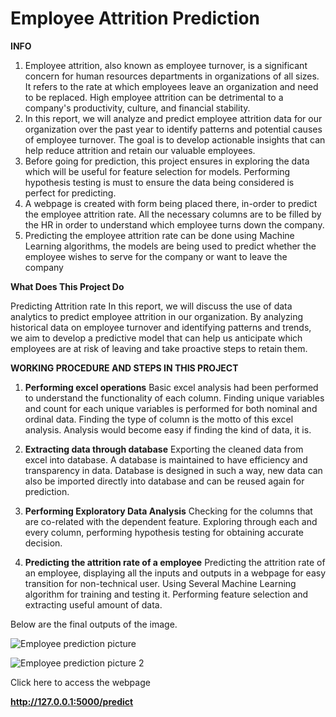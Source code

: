 # **Employee Attrition Prediction**

**INFO**

1. Employee attrition, also known as employee turnover, is a significant concern for human resources departments in organizations of all sizes. It refers to the rate at which employees leave an organization and need to be replaced. High employee attrition can be detrimental to a company's productivity, culture, and financial stability.
2. In this report, we will analyze and predict employee attrition data for our organization over the past year to identify patterns and potential causes of employee turnover. The goal is to develop actionable insights that can help reduce attrition and retain our valuable employees.
3. Before going for prediction, this project ensures in exploring the data which will be useful for feature selection for models. Performing hypothesis testing is must to ensure the data being considered is perfect for predicting.
4. A webpage is created with form being placed there, in-order to predict the employee attrition rate. All the necessary columns are to be filled by the HR in order to understand which employee turns down the company.
5. Predicting the employee attrition rate can be done using Machine Learning algorithms, the models are being used to predict whether the employee wishes to serve for the company or want to leave the company

**What Does This Project Do**

Predicting Attrition rate In this report, we will discuss the use of data analytics to predict employee attrition in our organization. By analyzing historical data on employee turnover and identifying patterns and trends, we aim to develop a predictive model that can help us anticipate which employees are at risk of leaving and take proactive steps to retain them.

**WORKING PROCEDURE AND STEPS IN THIS PROJECT**

1. **Performing excel operations**
   Basic excel analysis had been performed to understand the functionality of each column. Finding unique variables and count for each unique variables is performed for both nominal and ordinal data. Finding the type of column is the motto of this excel analysis. Analysis would become easy if finding the kind of data, it is.

2. **Extracting data through database**
   Exporting the cleaned data from excel into database. A database is maintained to have efficiency and transparency in data. Database is designed in such a way, new data can also be imported directly into database and can be reused again for prediction. 

3. **Performing Exploratory Data Analysis**
   Checking for the columns that are co-related with the dependent feature. Exploring through each and every column, performing hypothesis testing for obtaining accurate decision.

4. **Predicting the attrition rate of a employee**
   Predicting the attrition rate of an employee, displaying all the inputs and outputs in a webpage for easy transition for non-technical user. Using Several Machine Learning algorithm for training and testing it. Performing feature selection and extracting useful amount of data.
   
 Below are the final outputs of the image.
   
   ![Employee prediction picture](https://github.com/akhiltejareddy01/employee_attrition_prediction/assets/96788940/f61607e3-c915-41a2-b902-36521557740b)

   ![Employee prediction picture 2](https://github.com/akhiltejareddy01/employee_attrition_prediction/assets/96788940/70b034f0-df44-4550-982c-665442bcf637)
 
 Click here to access the webpage
 
 **http://127.0.0.1:5000/predict**
